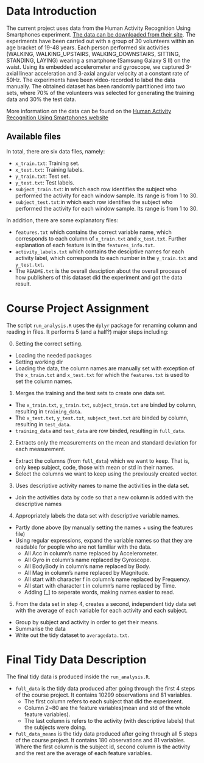 
# Data Introduction

The current project uses data from the Human Activity Recognition Using Smartphones experiment. [The data can be downloaded from their site](https://d396qusza40orc.cloudfront.net/getdata%2Fprojectfiles%2FUCI%20HAR%20Dataset.zip).
The experiments have been carried out with a group of 30 volunteers within an age bracket of 19-48 years. 
Each person performed six activities (WALKING, WALKING_UPSTAIRS, WALKING_DOWNSTAIRS, SITTING, STANDING, LAYING) wearing a smartphone (Samsung Galaxy S II) on the waist. 
Using its embedded accelerometer and gyroscope, we captured 3-axial linear acceleration and 3-axial angular velocity at a constant rate of 50Hz. 
The experiments have been video-recorded to label the data manually. 
The obtained dataset has been randomly partitioned into two sets, where 70% of the volunteers was selected for generating the training data and 30% the test data. 

More information on the data can be found on the [Human Activity Recognition Using Smartphones website](http://archive.ics.uci.edu/ml/datasets/Human+Activity+Recognition+Using+Smartphones)

## Available files 
In total, there are six data files, namely:
- `x_train.txt`: Training set.
- `x_test.txt`: Training labels. 
- `y_train.txt`: Test set. 
- `y_test.txt`:  Test labels.
- `subject_train.txt`: in which each row identifies the subject who performed the activity for each window sample. Its range is from 1 to 30. 
- `subject_test.txt`:in which each row identifies the subject who performed the activity for each window sample. Its range is from 1 to 30. 

In addition, there are some explanatory files:
- `features.txt` which contains the correct variable name, which corresponds to each column of `x_train.txt` and `x_test.txt`. Further explanation of each feature is in the `features_info.txt`. 
- `activity_labels.txt` which contains the desciptive names for each activity label, which corresponds to each number in the `y_train.txt` and `y_test.txt`.
- The `README.txt` is the overall desciption about the overall process of how publishers of this dataset did the experiment and got the data result.

# Course Project Assignment
The script `run_analysis.R` uses the `dplyr` package for renaming column and reading in files. It performs 5 (and a half?) major steps including:

0. Setting the correct setting.
* Loading the needed packages
* Setting working dir
* Loading the data, the column names are manually set with exception of the `x_train.txt` and `x_test.txt` for which the `features.txt` is used to set the column names.

1. Merges the training and the test sets to create one data set. 
* The `x_train.txt`, `y_train.txt`, `subject_train.txt` are binded by column, resulting in `training_data`.
* The `x_test.txt`, `y_test.txt`, `subject_test.txt` are binded by column, resulting in `test_data`.
* `training_data` and `test_data` are row binded, resulting in `full_data`.

2. Extracts only the measurements on the mean and standard deviation for each measurement. 
* Extract the columns (from `full_data`) which we want to keep. That is, only keep subject, code, those with mean or std in their names.
* Select the columns we want to keep using the previously created vector.

3. Uses descriptive activity names to name the activities in the data set.
* Join the activities data by code so that a new column is added with the descriptive names

4. Appropriately labels the data set with descriptive variable names. 
* Partly done above (by manually setting the names + using the features file)
* Using regular expressions, expand the variable names so that they are readable for people who are not familiar with the data.
   * All Acc in column’s name replaced by Accelerometer.
   * All Gyro in column’s name replaced by Gyroscope.
   * All BodyBody in column’s name replaced by Body.
   * All Mag in column’s name replaced by Magnitude.
   * All start with character f in column’s name replaced by Frequency.
   * All start with character t in column’s name replaced by Time.
   * Adding [_] to seperate words, making names easier to read. 

5. From the data set in step 4, creates a second, independent tidy data set with the average of each variable for each activity and each subject.   
* Group by subject and activity in order to get their means. 
* Summarise the data
* Write out the tidy dataset to `averagedata.txt`.

# Final Tidy Data Description
The final tidy data is produced inside the `run_analysis.R`. 

- `full_data` is the tidy data produced after going through the first 4 steps of the course project. It contains 10299 observations and 81 variables.
  * The first column refers to each subject that did the experiment. 
  * Column 2~80 are the feature variables(mean and std of the whole feature variables).
  * The last column is refers to the activity (with descriptive labels) that the subjects were doing.
- `full_data_means` is the tidy data produced after going through all 5 steps of the course project. It contains 180 observations and 81 variables. Where the first column is the subject id, second column is the activity and the rest are the average of each feature variables. 
